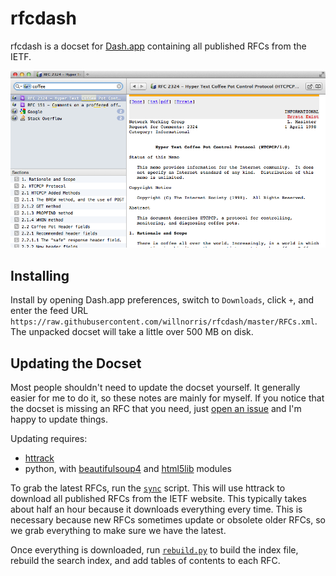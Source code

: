 rfcdash
=======

rfcdash is a docset for [Dash.app][] containing all published RFCs from the IETF.

![Dash screenshot showing RFC 2324](screenshot.png)


Installing
----------

Install by opening Dash.app preferences, switch to `Downloads`, click `+`, and enter the feed URL
`https://raw.githubusercontent.com/willnorris/rfcdash/master/RFCs.xml`.  The unpacked docset will
take a little over 500 MB on disk.


Updating the Docset
-------------------

Most people shouldn't need to update the docset yourself. It generally easier for me to do it, so
these notes are mainly for myself.  If you notice that the docset is missing an RFC that you need,
just [open an issue][] and I'm happy to update things.

Updating requires:

 - [httrack](http://www.httrack.com/)
 - python, with [beautifulsoup4](https://pypi.python.org/pypi/beautifulsoup4)
   and [html5lib](https://pypi.python.org/pypi/html5lib) modules

To grab the latest RFCs, run the [`sync`][] script.  This will use httrack to download all published
RFCs from the IETF website.  This typically takes about half an hour because it downloads everything
every time.  This is necessary because new RFCs sometimes update or obsolete older RFCs, so we grab
everything to make sure we have the latest.

Once everything is downloaded, run [`rebuild.py`][] to build the index file, rebuild the search
index, and add tables of contents to each RFC.

[Dash.app]: http://kapeli.com/dash
[open an issue]: https://github.com/willnorris/rfcdash/issues
[`sync`]: https://github.com/willnorris/rfcdash/blob/master/sync
[`rebuild.py`]: https://github.com/willnorris/rfcdash/blob/master/rebuild.py
